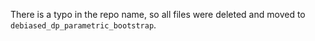 There is a typo in the repo name, so all files were deleted and moved to `debiased_dp_parametric_bootstrap`.

